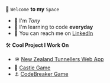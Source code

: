 🤖 ```Welcome``` **to my** ```Space```
- 👋 I'm *Tony*
- 🌱 I'm learning to code **everyday**
- 📮 You can reach me on [LinkedIn](https://www.linkedin.com/in/anthony-byledbal/)

🛠️ **Cool Project I Work On**
- 🪖 [New Zealand Tunnellers Web App](https://www.nztunnellers.com)
- 🏰 [Castle Game](https://github.com/PrinsWillem/castle_game_project)
- ⚓ [CodeBreaker Game](https://github.com/PrinsWillem/CodeBreaker)
